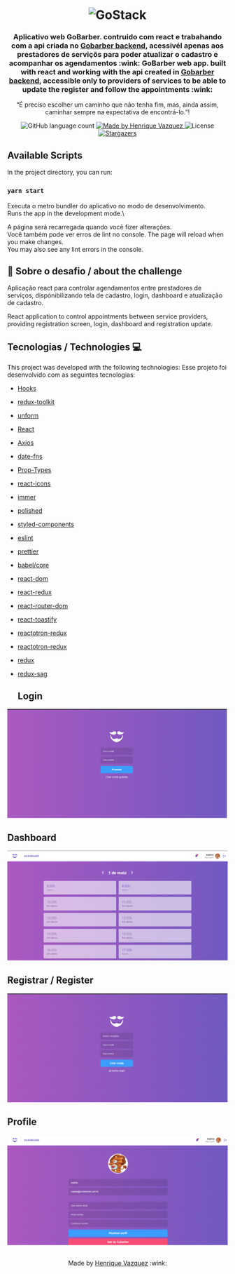 <h1 align="center">
    <img alt="GoStack" src="https://rocketseat-cdn.s3-sa-east-1.amazonaws.com/bootcamp-header.png" width="200px" />
</h1>

<h3 align="center">
  Aplicativo web GoBarber. contruido com react e trabahando com a api criada no <a href="https://www.linkedin.com/in/henrique-vazquez-11905ab6" target="_blank">Gobarber backend</a>, acessivél apenas aos prestadores de serviçõs para poder atualizar o cadastro e acompanhar os agendamentos :wink:
  GoBarber web app. built with react and working with the api created in <a href="https://www.linkedin.com/in/henrique-vazquez-11905ab6" target="_blank">Gobarber backend</a>, accessible only to providers of services to be able to update the register and follow the appointments :wink:
</h3>

<p align="center">“É preciso escolher um caminho que não tenha fim, mas, ainda assim, caminhar sempre na expectativa de encontrá-lo.”!</blockquote>

<p align="center">
  <img alt="GitHub language count" src="https://img.shields.io/github/languages/count/HenriqueVazquez/GoBarber-Web?color=%2304D361">

  <a href="https://www.linkedin.com/in/henrique-vazquez-11905ab6">
    <img alt="Made by Henrique Vazquez" src="https://img.shields.io/badge/made%20by-HenriqueVazquez-%2304D361">
  </a>

  <img alt="License" src="https://img.shields.io/badge/license-MIT-%2304D361">

  <a href="https://github.com/HenriqueVazquez/RocketShoesRNHook/stargazers">
    <img alt="Stargazers" src="https://img.shields.io/github/stars/HenriqueVazquez/GoBarber-Web?style=social">
  </a>
</p>

## Available Scripts

In the project directory, you can run:

### `yarn start`

Executa o metro bundler do aplicativo no modo de desenvolvimento.\
Runs the app in the development mode.\

A página será recarregada quando você fizer alterações.\
Você também pode ver erros de lint no console.
The page will reload when you make changes.\
You may also see any lint errors in the console.

## :rocket: Sobre o desafio / about the challenge

Aplicação react para controlar agendamentos entre prestadores de serviços, dispónibilizando tela de cadastro, login, dashboard e atualização de cadastro.

React application to control appointments between service providers, providing registration screen, login, dashboard and registration update.

## Tecnologias / Technologies 💻

This project was developed with the following technologies:
Esse projeto foi desenvolvido com as seguintes tecnologias:

- [Hooks](https://pt-br.reactjs.org/docs/hooks-intro.html)
- [redux-toolkit](https://redux-toolkit.js.org/)
- [unform](https://github.com/unform/unform)
- [React](https://pt-br.reactjs.org/)
- [Axios](https://axios-http.com/)
- [date-fns](https://date-fns.org/)
- [Prop-Types](https://github.com/facebook/prop-types)
- [react-icons](https://react-icons.github.io/react-icons/)
- [immer](https://github.com/immerjs/immer)
- [polished](https://polished.js.org/)
- [styled-components](https://styled-components.com/)
- [eslint](https://eslint.org/)
- [prettier](https://eslint.org/)
- [babel/core](https://github.com/babel/babel)
- [react-dom](https://pt-br.reactjs.org/docs/react-dom.html)
- [react-redux](https://react-redux.js.org/)
- [react-router-dom](https://github.com/remix-run/react-router)
- [react-toastify](https://fkhadra.github.io/react-toastify/introduction)
- [reactotron-redux](https://github.com/infinitered/reactotron)
- [reactotron-redux](https://github.com/infinitered/reactotron/blob/master/docs/plugin-redux-saga.md)
- [redux](https://react-redux.js.org/)
- [redux-sag](https://redux-saga.js.org/)


  
  ## Login

<div align="login">
<img alt="login" src="https://github.com/HenriqueVazquez/GoBarber-Web/blob/main/src/screenShot/login.png">
</div>


## Dashboard

<div align="dashboard">
<img alt="dashboard" src="https://github.com/HenriqueVazquez/GoBarber-Web/blob/main/src/screenShot/dashboard.png">
</div>

## Registrar / Register

<div align="Register">
<img alt="register" src="https://github.com/HenriqueVazquez/GoBarber-Web/blob/main/src/screenShot/register.png">
  </div>

## Profile 

  <div align="center">
  <img alt="profile" src="https://github.com/HenriqueVazquez/GoBarber-Web/blob/main/src/screenShot/profile.png">
    </div>

##

  <p align="center">
Made by <a href="https://www.linkedin.com/in/henrique-vazquez-11905ab6" target="_blank"> Henrique Vazquez</a> :wink:
  </p>



